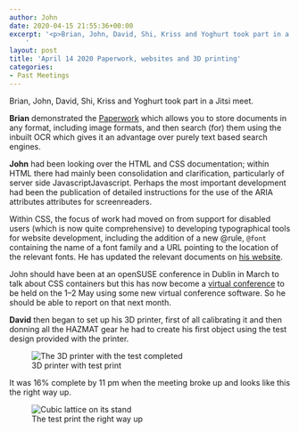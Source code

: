 ```yaml
---
author: John
date: 2020-04-15 21:55:36+00:00
excerpt: '<p>Brian, John, David, Shi, Kriss and Yoghurt took part in a Jitsi meet.</p><p><strong>Brian</strong> demonstrated the <a href="https://openpaper.work/" type="text/html">Paperwork</a> which allows you to store documents in any format, including image formats, and then search (for) them using the inbuilt OCR which gives it an advantage over purely text based search engines.</p>
	'
layout: post
title: 'April 14 2020 Paperwork, websites and 3D printing'
categories:
- Past Meetings
---
```


<p>Brian, John, David, Shi, Kriss and Yoghurt took part in a Jitsi meet.</p><p><strong>Brian</strong> demonstrated the <a href="https://openpaper.work/" type="text/html">Paperwork</a> which allows you to store documents in any format, including image formats, and then search (for) them using the inbuilt OCR which gives it an advantage over purely text based search engines.</p><p><strong>John</strong> had been looking over the HTML and CSS documentation; within HTML there had mainly been consolidation and clarification, particularly of server side JavascriptJavascript. Perhaps the most important development had been the publication of detailed instructions for the use of the ARIA attributes attributes for screenreaders.</p><p>Within CSS, the focus of work had moved on from support for disabled users (which is now quite comprehensive) to developing typographical tools for website development, including the addition of a new @rule, <code>@font</code> containing the name of a font family and a URL pointing to the location of the relevant fonts. He has updated the relevant documents on <a href="https://johnrhudson.me.uk/computing.html" type="text/html">his website</a>.</p><p>John should have been at an openSUSE conference in Dublin in March to talk about CSS containers but this has now become a <a href="https://events.opensuse.org/conferences/oSvirtsmt" type="text/html">virtual conference</a> to be held on the 1–2 May using some new virtual conference software. So he should be able to report on that next month.</p><p><strong>David</strong> then began to set up his 3D printer, first of all calibrating it and then donning all the HAZMAT gear he had to create his first object using the test design provided with the printer.</p><figure><img sizes="49vw" srcset="http://bradlug.co.uk/blog/2020/04/14/images/David_3D_printer_400px 400w, http://bradlug.co.uk/blog/2020/04/14/images/David_3D_printer_650px 650w, http://bradlug.co.uk/blog/2020/04/14/images/David_3D_printer_900px 900w, http://bradlug.co.uk/blog/2020/04/14/images/David_3D_printer_1200px 1200w" src="http://bradlug.co.uk/blog/2020/04/14/images/David_3D_printer_400px" alt="The 3D printer with the test completed" role="img"><figcaption>3D printer with test print</figcaption></figure>It was 16% complete by 11 pm when the meeting broke up and looks like this the right way up.</p><figure><img sizes="49vw" srcset="http://bradlug.co.uk/blog/2020/04/14/images/David_3D_print_400px 400w, http://bradlug.co.uk/blog/2020/04/14/images/David_3D_print_650px 650w, http://bradlug.co.uk/blog/2020/04/14/images/David_3D_print_900px 900w, http://bradlug.co.uk/blog/2020/04/14/images/David_3D_print_1200px 1200w" src="http://bradlug.co.uk/blog/2020/04/14/images/David_3D_print_400px" alt="Cubic lattice on its stand" role="img"><figcaption>The test print the right way up</figcaption></figure>
